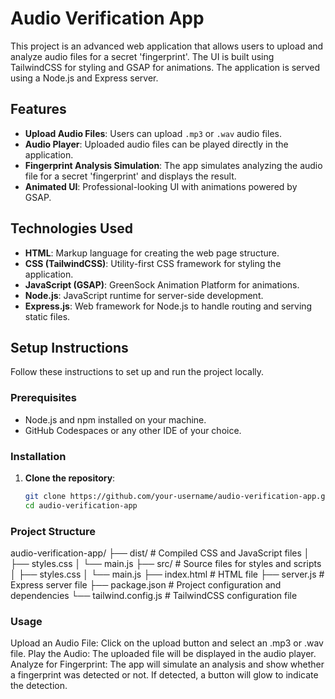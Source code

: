 # Audio Verification App

This project is an advanced web application that allows users to upload and analyze audio files for a secret 'fingerprint'. The UI is built using TailwindCSS for styling and GSAP for animations. The application is served using a Node.js and Express server.

## Features

- **Upload Audio Files**: Users can upload `.mp3` or `.wav` audio files.
- **Audio Player**: Uploaded audio files can be played directly in the application.
- **Fingerprint Analysis Simulation**: The app simulates analyzing the audio file for a secret 'fingerprint' and displays the result.
- **Animated UI**: Professional-looking UI with animations powered by GSAP.

## Technologies Used

- **HTML**: Markup language for creating the web page structure.
- **CSS (TailwindCSS)**: Utility-first CSS framework for styling the application.
- **JavaScript (GSAP)**: GreenSock Animation Platform for animations.
- **Node.js**: JavaScript runtime for server-side development.
- **Express.js**: Web framework for Node.js to handle routing and serving static files.

## Setup Instructions

Follow these instructions to set up and run the project locally.

### Prerequisites

- Node.js and npm installed on your machine.
- GitHub Codespaces or any other IDE of your choice.

### Installation

1. **Clone the repository**:
   ```sh
   git clone https://github.com/your-username/audio-verification-app.git
   cd audio-verification-app


### Project Structure

audio-verification-app/
├── dist/               # Compiled CSS and JavaScript files
│   ├── styles.css
│   └── main.js
├── src/                # Source files for styles and scripts
│   ├── styles.css
│   └── main.js
├── index.html          # HTML file
├── server.js           # Express server file
├── package.json        # Project configuration and dependencies
└── tailwind.config.js  # TailwindCSS configuration file


### Usage
Upload an Audio File: Click on the upload button and select an .mp3 or .wav file.
Play the Audio: The uploaded file will be displayed in the audio player.
Analyze for Fingerprint: The app will simulate an analysis and show whether a fingerprint was detected or not. If detected, a button will glow to indicate the detection.
